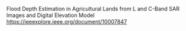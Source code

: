 Flood Depth Estimation in Agricultural Lands from L and C-Band SAR Images and Digital Elevation Model  
https://ieeexplore.ieee.org/document/10007847
